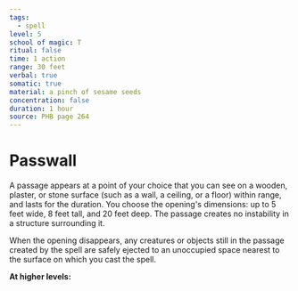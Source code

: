 ```yaml
---
tags:
  - spell
level: 5
school of magic: T
ritual: false
time: 1 action
range: 30 feet
verbal: true
somatic: true
material: a pinch of sesame seeds
concentration: false
duration: 1 hour
source: PHB page 264
---
```

# Passwall
A passage appears at a point of your choice that you can see on a wooden, plaster, or stone surface (such as a wall, a ceiling, or a floor) within range, and lasts for the duration. You choose the opening's dimensions: up to 5 feet wide, 8 feet tall, and 20 feet deep. The passage creates no instability in a structure surrounding it.

When the opening disappears, any creatures or objects still in the passage created by the spell are safely ejected to an unoccupied space nearest to the surface on which you cast the spell.

**At higher levels:** 